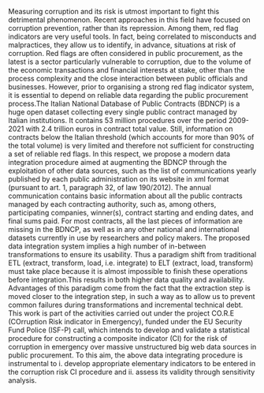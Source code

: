 Measuring corruption and its risk is utmost important to fight this detrimental phenomenon. Recent approaches in this field have focused on corruption prevention, rather than its repression. Among them, red flag indicators are very useful tools. In fact, being correlated to misconducts and malpractices, they allow us to identify, in advance, situations at risk of corruption. Red flags are often considered in public procurement, as the latest is a sector particularly vulnerable to corruption, due to the volume of the economic transactions and financial interests at stake, other than the process complexity and the close interaction between public officials and businesses. However, prior to organising a strong red flag indicator system, it is essential to depend on reliable data regarding the public procurement process.The Italian National Database of Public Contracts (BDNCP) is a huge open dataset collecting every single public contract managed by Italian institutions. It contains 53 million procedures over the period 2009-2021 with 2.4 trillion euros in contract total value. Still, information on contracts below the Italian threshold (which accounts for more than 90% of the total volume) is very limited and therefore not sufficient for constructing a set of reliable red flags. In this respect, we propose a modern data integration procedure aimed at augmenting the BDNCP through the exploitation of other data sources, such as the list of communications yearly published by each public administration on its website in xml format (pursuant to art. 1, paragraph 32, of law 190/2012). The annual communication contains basic information about all the public contracts managed by each contracting authority, such as, among others, participating companies, winner(s), contract starting and ending dates, and final sums paid. For most contracts, all the last pieces of information are missing in the BDNCP, as well as in any other national and international datasets currently in use by researchers and policy makers. The proposed data integration system implies a high number of in-between transformations to ensure its usability. Thus a paradigm shift from traditional ETL (extract, transform, load, i.e. integrate) to ELT (extract, load, transform) must take place because it is almost impossible to finish these operations before integration.This results in both higher data quality and availability. Advantages of this paradigm come from the fact that the extraction step is moved closer to the integration step, in such a way as to allow us to prevent common failures during transformations and incremental technical debt. This work is part of the activities carried out under the project CO.R.E (COrruption Risk indicator in Emergency),  funded under the EU Security Fund Police (ISF-P) call, which intends to develop and validate a statistical procedure for constructing a composite indicator (CI) for the risk of corruption in emergency over massive unstructured big web data sources in public procurement. To this aim, the above data integrating procedure is instrumental to i. develop appropriate elementary indicators to be entered in the corruption risk CI procedure and ii. assess its validity through sensitivity analysis. 
